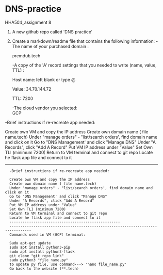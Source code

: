 # DNS-practice
HHA504_assignment 8  

1.  A new github repo called 'DNS practice'

   

2. Create a markdown/readme file that contains the following information: 
     -The name of your purchased domain :  
     
      premdub.tech
      

     -A copy of the 'A' record settings that you needed to write (name, value, TTL) :
     
      Host name: left blank or type @
      
      Value: 34.70.144.72
      
      TTL: 7200
      

      -The cloud vendor you selected:  
      GCP  
      
      
      
  -Brief instructions if re-recreate app needed:
  
  Create own VM and copy the IP address
  Create own domain name ( file name.tech)
  Under "manage orders" - "list/search orders', find domain name and click on it
  Go to "DNS Management' and click "Manage DNS"
  Under "A Records", click "Add A Record"
  Put VM IP address under "Value"
  Set Own TLI (minimum 7200)
  Return to VM terminal and connect to git repo
  Locate he flask app file and connect to it

------------------------------------------------------------------
      -Brief instructions if re-recreate app needed:
      
      Create own VM and copy the IP address
      Create own domain name ( file name.tech)
      Under "manage orders" - "list/search orders', find domain name and click on it
      Go to "DNS Management' and click "Manage DNS"
      Under "A Records", click "Add A Record"
      Put VM IP address under "Value"
      Set Own TLI (minimum 7200)
      Return to VM terminal and connect to git repo
      Locate he flask app file and connect to it
      ---------------------------------------------------
      --------------------------------------------------------------------------------
      Commands used in VM (GCP) terminal:
      
      Sudo apt-get update
      sudo apt install python3-pip
      sudo apt install python3-flask
      git clone "git repo link"
      sudo python3 "file_name.py"
      to update py file, use command---> "nano file_name.py"
      Go back to the website (**.tech)
    
